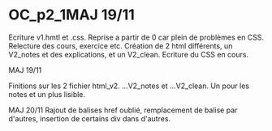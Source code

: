 # OC_p2_1MAJ 19/11


 Ecriture v1.hmtl et .css. 
 Reprise a partir de 0 car plein de problèmes en CSS.
 Relecture des cours, exercice etc.
 Création de 2 html différents, un V2_notes et des explications, et un V2_clean.
 Ecriture du CSS en cours.
 
MAJ 19/11

 Finitions sur les 2 fichier html_v2. ...V2_notes et ...V2_clean. Un pour les notes et un plus lisible. 

MAJ 20/11
 Rajout de balises href oublié, remplacement de balise par d'autres, insertion de certains div dans d'autres.
 







